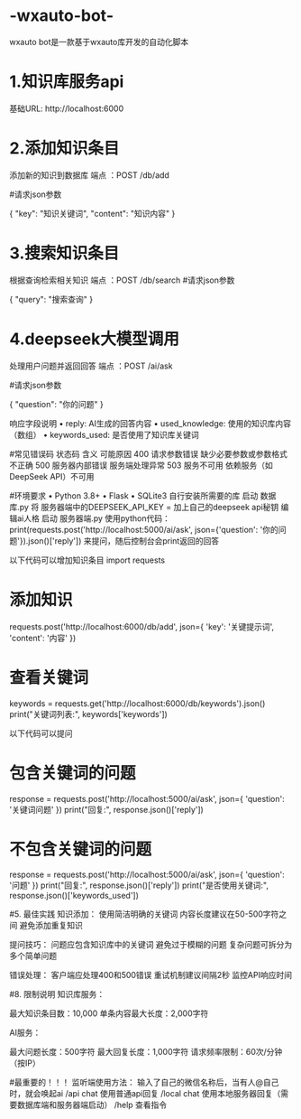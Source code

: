 # -wxauto-bot-
wxauto bot是一款基于wxauto库开发的自动化脚本
# 1.知识库服务api
基础URL: http://localhost:6000
 
# 2.添加知识条目
添加新的知识到数据库
端点 ：POST /db/add

#请求json参数

{
    "key": "知识关键词",
    "content": "知识内容"
}


# 3.搜索知识条目
根据查询检索相关知识
端点 ：POST /db/search
#请求json参数

{
    "query": "搜索查询"
}

# 4.deepseek大模型调用
处理用户问题并返回回答
端点 ：POST /ai/ask

#请求json参数

{
    "question": "你的问题"
}

响应字段说明
• reply: AI生成的回答内容
• used_knowledge: 使用的知识库内容（数组）
• keywords_used: 是否使用了知识库关键词

#常见错误码
状态码      含义            可能原因
400        请求参数错误     缺少必要参数或参数格式不正确
500        服务器内部错误   服务端处理异常
503        服务不可用       依赖服务（如DeepSeek API）不可用

#环境要求
• Python 3.8+
• Flask
• SQLite3
自行安装所需要的库
启动 数据库.py
将 服务器端中的DEEPSEEK_API_KEY =    加上自己的deepseek api秘钥  编辑ai人格
启动 服务器端.py
使用python代码：
print(requests.post('http://localhost:5000/ai/ask', json={'question': '你的问题'}).json()['reply'])
来提问，随后控制台会print返回的回答


以下代码可以增加知识条目
import requests

# 添加知识
requests.post('http://localhost:6000/db/add', json={
    'key': '关键提示词',
    'content': '内容'
})

# 查看关键词
keywords = requests.get('http://localhost:6000/db/keywords').json()
print("关键词列表:", keywords['keywords'])

以下代码可以提问
# 包含关键词的问题
response = requests.post('http://localhost:5000/ai/ask', json={
    'question': '关键词问题'
})
print("回复:", response.json()['reply'])

# 不包含关键词的问题
response = requests.post('http://localhost:5000/ai/ask', json={
    'question': '问题'
})
print("回复:", response.json()['reply'])
print("是否使用关键词:", response.json()['keywords_used'])



#5. 最佳实践
知识添加：
使用简洁明确的关键词
内容长度建议在50-500字符之间
避免添加重复知识

提问技巧：
问题应包含知识库中的关键词
避免过于模糊的问题
复杂问题可拆分为多个简单问题

错误处理：
客户端应处理400和500错误
重试机制建议间隔2秒
监控API响应时间

#8. 限制说明
知识库服务：

最大知识条目数：10,000
单条内容最大长度：2,000字符

AI服务：

最大问题长度：500字符
最大回复长度：1,000字符
请求频率限制：60次/分钟（按IP）

#最重要的！！！
监听端使用方法：
输入了自己的微信名称后，当有人@自己时，就会唤起ai
/api chat 使用普通api回复
/local chat 使用本地服务器回复（需要数据库端和服务器端启动）
/help 查看指令








